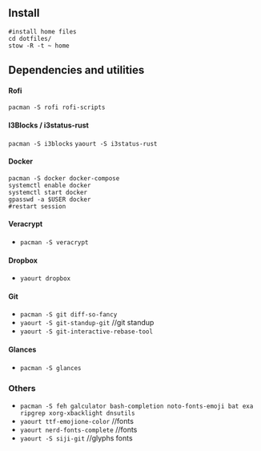 ## Install

```
#install home files
cd dotfiles/ 
stow -R -t ~ home
```

## Dependencies and utilities 

#### Rofi
`pacman -S rofi rofi-scripts`

#### I3Blocks / i3status-rust
`pacman -S i3blocks`
`yaourt -S i3status-rust`

#### Docker 
```
pacman -S docker docker-compose
systemctl enable docker
systemctl start docker
gpasswd -a $USER docker
#restart session
```

#### Veracrypt
- `pacman -S veracrypt`

#### Dropbox
- `yaourt dropbox`

#### Git  
- `pacman -S git diff-so-fancy`
- `yaourt -S git-standup-git` //git standup
- `yaourt -S git-interactive-rebase-tool`

#### Glances
- `pacman -S glances`

### Others
- `pacman -S feh galculator bash-completion noto-fonts-emoji bat exa ripgrep xorg-xbacklight dnsutils`
- `yaourt ttf-emojione-color` //fonts 
- `yaourt nerd-fonts-complete` //fonts 
- `yaourt -S siji-git` //glyphs fonts
